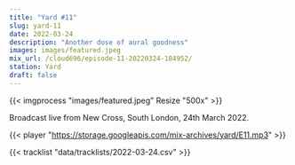 ```yaml
---
title: "Yard #11"
slug: yard-11
date: 2022-03-24
description: "Another dose of aural goodness"
images: images/featured.jpeg
mix_url: /cloud696/episode-11-20220324-184952/
station: Yard
draft: false
---
```


{{< imgprocess "images/featured.jpeg" Resize "500x" >}}

Broadcast live from New Cross, South London, 24th March 2022.

{{< player "https://storage.googleapis.com/mix-archives/yard/E11.mp3" >}}

{{< tracklist "data/tracklists/2022-03-24.csv" >}}
